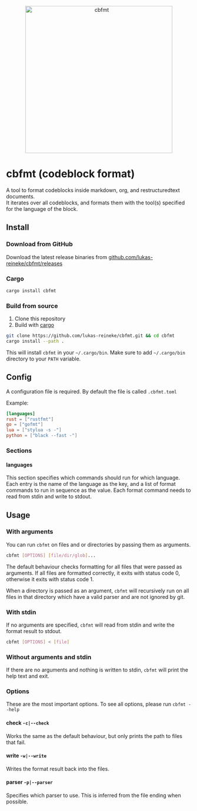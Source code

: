 <p align="center">
    <img height="400" src="https://user-images.githubusercontent.com/12900252/188409065-2149a392-e5cb-4486-8d2b-b80f9022ef4c.png" alt="cbfmt" />
</p>

# cbfmt (codeblock format)

A tool to format codeblocks inside markdown, org, and restructuredtext documents.  
It iterates over all codeblocks, and formats them with the tool(s) specified for
the language of the block.

## Install

### Download from GitHub

Download the latest release binaries from [github.com/lukas-reineke/cbfmt/releases](https://github.com/lukas-reineke/cbfmt/releases)

### Cargo

```bash
cargo install cbfmt
```

### Build from source

1. Clone this repository
2. Build with [cargo](https://github.com/rust-lang/cargo/)

```bash
git clone https://github.com/lukas-reineke/cbfmt.git && cd cbfmt
cargo install --path .
```

This will install `cbfmt` in your `~/.cargo/bin`. Make sure to add `~/.cargo/bin` directory to your `PATH` variable.

## Config

A configuration file is required. By default the file is called
`.cbfmt.toml`

Example:

```toml
[languages]
rust = ["rustfmt"]
go = ["gofmt"]
lua = ["stylua -s -"]
python = ["black --fast -"]
```

### Sections

#### languages

This section specifies which commands should run for which language.  
Each entry is the name of the language as the key, and a list of format commands
to run in sequence as the value. Each format command needs to read from stdin
and write to stdout.

## Usage

### With arguments

You can run `cbfmt` on files and or directories by passing them as
arguments.

```bash
cbfmt [OPTIONS] [file/dir/glob]...
```

The default behaviour checks formatting for all files that were passed as
arguments. If all files are formatted correctly, it exits with status code 0,
otherwise it exits with status code 1.

When a directory is passed as an argument, `cbfmt` will recursively run on all files
in that directory which have a valid parser and are not ignored by git.

### With stdin

If no arguments are specified, `cbfmt` will read from stdin and write the format
result to stdout.

```bash
cbfmt [OPTIONS] < [file]
```

### Without arguments and stdin

If there are no arguments and nothing is written to stdin, `cbfmt` will print
the help text and exit.

### Options

These are the most important options. To see all options, please run
`cbfmt --help`

#### check `-c|--check`

Works the same as the default behaviour, but only prints the path to files that
fail.

#### write `-w|--write`

Writes the format result back into the files.

#### parser `-p|--parser`

Specifies which parser to use. This is inferred from the file ending when
possible.
